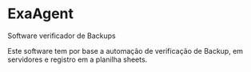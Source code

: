 # ExaAgent
Software verificador de Backups


Este software tem por base a automação de verificação de Backup, em servidores e registro em a planilha sheets. 
